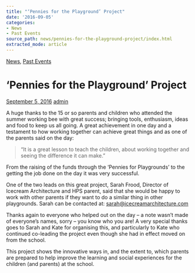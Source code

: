 ```yaml
---
title: "‘Pennies for the Playground’ Project"
date: '2016-09-05'
categories:
- News
- Past Events
source_path: news/pennies-for-the-playground-project/index.html
extracted_mode: article
---
```

[News](/news/), [Past Events](category/past-events/)

# ‘Pennies for the Playground’ Project

[September 5, 2016](/news/pennies-for-the-playground-project/) [admin](author/admin/)

A huge thanks to the 15 or so parents and children who attended the summer working bee with great success; bringing tools, enthusiasm, ideas and food to keep us all going. A great achievement in one day and a testament to how working together can achieve great things and as one of the parents said on the day:

> “It is a great lesson to teach the children, about working together and seeing the difference it can make.”

From the raising of the funds through the ‘Pennies for Playgrounds’ to the getting the job done on the day it was very successful.

One of the two leads on this great project, Sarah Frood, Director of Icecream Architecture and HPS parent, said that she would be happy to work with other parents if they want to do a similar thing in other playgrounds. Sarah can be contacted at: [sarah@icecreamarchitecture.com](mailto:sarah@icecreamarchitecture.com)

Thanks again to everyone who helped out on the day – a note wasn’t made of everyone’s names, sorry – you know who you are! A very special thanks goes to Sarah and Kate for organising this, and particularly to Kate who continued co-leading the project even though she had in effect moved on from the school.

This project shows the innovative ways in, and the extent to, which parents are prepared to help improve the learning and social experiences for the children (and parents) at the school.
